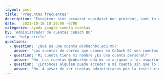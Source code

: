 ```yaml
---
layout: post
title: 'Preguntas frecuentes'
description: 'Excepteur sint occaecat cupidatat non proident, sunt in culpa qui officia deserunt mollit anim id est laborum.'
date:   2021-10-18 10:30:00 -0700
categories: ayuda google cuenta cuentas
by: 'Administrador de cuentas CoBach BC'
icon: 'help-circle'
questions:
  - question: '¿Qué es una cuenta @cobachbc.edu.mx?'
    answer: 'Las cuentas de correo que usamos en CoBach BC son cuentas de Google, por lo que al tener un usuario @cobachbc.edu.mx tienes acceso a tu correo institucional a través de Gmail, así como a todas las demás aplicaciones que ofrece Google, como Drive, Documentos, Calendario, Meet, Classroom, etc.'
  - question: 'Mi cuenta tiene mi nombre ¿Es una cuenta personal?'
    answer: 'No. Las cuentas @cobachbc.edu.mx se asignan a los usuarios con su nombre o matrícula, pero no son cuentas personales. Todas las cuentas son administradas por CoBach BC y son para uso exclusivo de las necesidades institucionales, ya seas empleado o alumno.'
  - question: '¿Entonces alguien puede acceder a mi cuenta sin que lo sepa?'
    answer: 'No. A pesar de ser cuentas administradas por la institución, nadie puede ver el contenido de tu cuenta sin saber la contraseña. La administración de las cuentas de alumnos corresponde a la Dirección de servicios educativos, y para las cuentas de empleados al Departamento de personal.'
---
```


